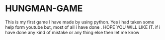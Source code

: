 # HUNGMAN-GAME
This is my first game I have made by using python. Yes i had taken some help form youtube but, most of all i have done . HOPE YOU WILL LIKE IT. if i have done any kind of mistake or any thing else then let me know 
